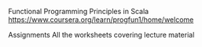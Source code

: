 Functional Programming Principles in Scala 
https://www.coursera.org/learn/progfun1/home/welcome 

Assignments
All the worksheets covering lecture material

